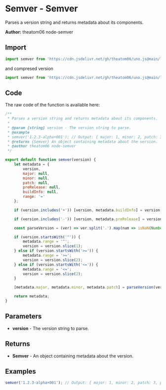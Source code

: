 # Semver - Semver
Parses a version string and returns metadata about its components.

**Author:** theatom06 node-semver

## Import 

```js
import semver from 'https://cdn.jsdelivr.net/gh/theatom06/uno.js@main/lib/Semver/semver.js';
```
and compresed version
```js
import semver from 'https://cdn.jsdelivr.net/gh/theatom06/uno.js@main/lib/Semver/semver.min.js';
```

## Code
The raw code of the function is available here:
```js
/**
 * Parses a version string and returns metadata about its components.
 *
 * @param {string} version - The version string to parse.
 * @example
 * semver('1.2.3-alpha+001'); // Output: { major: 1, minor: 2, patch: 3, preRelease: 'alpha', buildInfo: '001' }
 * @returns {Semver} An object containing metadata about the version.
 * @author theatom06 node-semver
 */

export default function semver(version) {
    let metadata = {
        version,
        major: null,
        minor: null,
        patch: null,
        preRelease: null,
        buildInfo: null,
        range: '='
    };

    if (version.includes('+')) [version, metadata.buildInfo] = version.split('+');

    if (version.includes('-')) [version, metadata.preRelease] = version.split('-');

    const parseVersion = (ver) => ver.split('.').map(num => isNaN(Number(num)) ? null : Number(num));

    if (version.startsWith('^')) {
        metadata.range = '^';
        version = version.slice(1);
    } else if (version.startsWith('>=')) {
        metadata.range = '>=';
        version = version.slice(2);
    } else if (version.startsWith('<=')) {
        metadata.range = '<=';
        version = version.slice(2);
    }

    [metadata.major, metadata.minor, metadata.patch] = parseVersion(version);

    return metadata;
}
```

## Parameters
* **version** - The version string to parse.


## Returns
* **Semver** - An object containing metadata about the version.


## Examples
```js
semver('1.2.3-alpha+001'); // Output: { major: 1, minor: 2, patch: 3, preRelease: 'alpha', buildInfo: '001' }

```